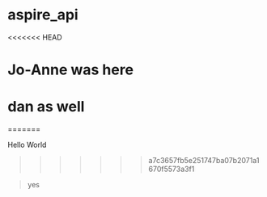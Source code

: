 # aspire_api
<<<<<<< HEAD
# Jo-Anne was here
# dan as well
=======

Hello World
>>>>>>> a7c3657fb5e251747ba07b2071a1670f5573a3f1

>yes
